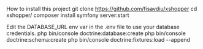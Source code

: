 How to install this project
git clone https://github.com/fisavdiu/xshopper
cd xshopper/
composer install
symfony server:start

Edit the DATABASE_URL env var in the .env file to use your database credentials.
php bin/console doctrine:database:create
php bin/console doctrine:schema:create
php bin/console doctrine:fixtures:load --append
